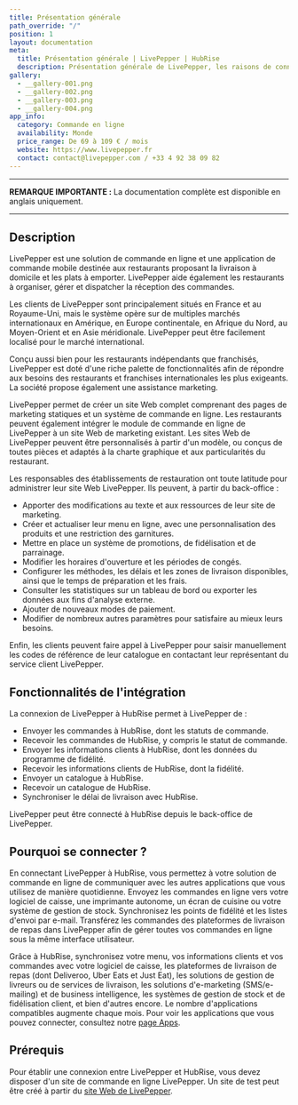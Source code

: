 ```yaml
---
title: Présentation générale
path_override: "/"
position: 1
layout: documentation
meta:
  title: Présentation générale | LivePepper | HubRise
  description: Présentation générale de LivePepper, les raisons de connecter votre site LivePepper à HubRise et fonctionnalités de l'intégration avec HubRise.
gallery:
  - __gallery-001.png
  - __gallery-002.png
  - __gallery-003.png
  - __gallery-004.png
app_info:
  category: Commande en ligne
  availability: Monde
  price_range: De 69 à 109 € / mois
  website: https://www.livepepper.fr
  contact: contact@livepepper.com / +33 4 92 38 09 82
---
```


---

**REMARQUE IMPORTANTE :** La documentation complète est disponible <Link href="/apps/livepepper">en anglais uniquement</Link>.

---

## Description

LivePepper est une solution de commande en ligne et une application de commande mobile destinée aux restaurants proposant la livraison à domicile et les plats à emporter. LivePepper aide également les restaurants à organiser, gérer et dispatcher la réception des commandes.

Les clients de LivePepper sont principalement situés en France et au Royaume-Uni, mais le système opère sur de multiples marchés internationaux en Amérique, en Europe continentale, en Afrique du Nord, au Moyen-Orient et en Asie méridionale. LivePepper peut être facilement localisé pour le marché international.

Conçu aussi bien pour les restaurants indépendants que franchisés, LivePepper est doté d'une riche palette de fonctionnalités afin de répondre aux besoins des restaurants et franchises internationales les plus exigeants. La société propose également une assistance marketing.

LivePepper permet de créer un site Web complet comprenant des pages de marketing statiques et un système de commande en ligne. Les restaurants peuvent également intégrer le module de commande en ligne de LivePepper à un site Web de marketing existant. Les sites Web de LivePepper peuvent être personnalisés à partir d'un modèle, ou conçus de toutes pièces et adaptés à la charte graphique et aux particularités du restaurant.

Les responsables des établissements de restauration ont toute latitude pour administrer leur site Web LivePepper. Ils peuvent, à partir du back-office :

- Apporter des modifications au texte et aux ressources de leur site de marketing.
- Créer et actualiser leur menu en ligne, avec une personnalisation des produits et une restriction des garnitures.
- Mettre en place un système de promotions, de fidélisation et de parrainage.
- Modifier les horaires d'ouverture et les périodes de congés.
- Configurer les méthodes, les délais et les zones de livraison disponibles, ainsi que le temps de préparation et les frais.
- Consulter les statistiques sur un tableau de bord ou exporter les données aux fins d'analyse externe.
- Ajouter de nouveaux modes de paiement.
- Modifier de nombreux autres paramètres pour satisfaire au mieux leurs besoins.

Enfin, les clients peuvent faire appel à LivePepper pour saisir manuellement les codes de référence de leur catalogue en contactant leur représentant du service client LivePepper.

## Fonctionnalités de l'intégration

La connexion de LivePepper à HubRise permet à LivePepper de :

- Envoyer les commandes à HubRise, dont les statuts de commande.
- Recevoir les commandes de HubRise, y compris le statut de commande.
- Envoyer les informations clients à HubRise, dont les données du programme de fidélité.
- Recevoir les informations clients de HubRise, dont la fidélité.
- Envoyer un catalogue à HubRise.
- Recevoir un catalogue de HubRise.
- Synchroniser le délai de livraison avec HubRise.

LivePepper peut être connecté à HubRise depuis le back-office de LivePepper.

## Pourquoi se connecter ?

En connectant LivePepper à HubRise, vous permettez à votre solution de commande en ligne de communiquer avec les autres applications que vous utilisez de manière quotidienne. Envoyez les commandes en ligne vers votre logiciel de caisse, une imprimante autonome, un écran de cuisine ou votre système de gestion de stock. Synchronisez les points de fidélité et les listes d'envoi par e-mail. Transférez les commandes des plateformes de livraison de repas dans LivePepper afin de gérer toutes vos commandes en ligne sous la même interface utilisateur.

Grâce à HubRise, synchronisez votre menu, vos informations clients et vos commandes avec votre logiciel de caisse, les plateformes de livraison de repas (dont Deliveroo, Uber Eats et Just Eat), les solutions de gestion de livreurs ou de services de livraison, les solutions d'e-marketing (SMS/e-mailing) et de business intelligence, les systèmes de gestion de stock et de fidélisation client, et bien d'autres encore. Le nombre d'applications compatibles augmente chaque mois. Pour voir les applications que vous pouvez connecter, consultez notre [page Apps](/apps).

## Prérequis

Pour établir une connexion entre LivePepper et HubRise, vous devez disposer d'un site de commande en ligne LivePepper. Un site de test peut être créé à partir du [site Web de LivePepper](https://www.livepepper.fr).
